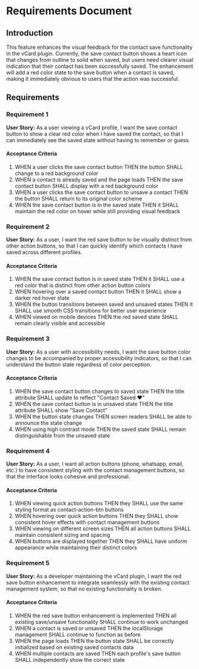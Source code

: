 # Requirements Document

## Introduction

This feature enhances the visual feedback for the contact save functionality in the vCard plugin. Currently, the save contact button shows a heart icon that changes from outline to solid when saved, but users need clearer visual indication that their contact has been successfully saved. The enhancement will add a red color state to the save button when a contact is saved, making it immediately obvious to users that the action was successful.

## Requirements

### Requirement 1

**User Story:** As a user viewing a vCard profile, I want the save contact button to show a clear red color when I have saved the contact, so that I can immediately see the saved state without having to remember or guess.

#### Acceptance Criteria

1. WHEN a user clicks the save contact button THEN the button SHALL change to a red background color
2. WHEN a contact is already saved and the page loads THEN the save contact button SHALL display with a red background color
3. WHEN a user clicks the save contact button to unsave a contact THEN the button SHALL return to its original color scheme
4. WHEN the save contact button is in the saved state THEN it SHALL maintain the red color on hover while still providing visual feedback

### Requirement 2

**User Story:** As a user, I want the red save button to be visually distinct from other action buttons, so that I can quickly identify which contacts I have saved across different profiles.

#### Acceptance Criteria

1. WHEN the save contact button is in saved state THEN it SHALL use a red color that is distinct from other action button colors
2. WHEN hovering over a saved contact button THEN it SHALL show a darker red hover state
3. WHEN the button transitions between saved and unsaved states THEN it SHALL use smooth CSS transitions for better user experience
4. WHEN viewed on mobile devices THEN the red saved state SHALL remain clearly visible and accessible

### Requirement 3

**User Story:** As a user with accessibility needs, I want the save button color changes to be accompanied by proper accessibility indicators, so that I can understand the button state regardless of color perception.

#### Acceptance Criteria

1. WHEN the save contact button changes to saved state THEN the title attribute SHALL update to reflect "Contact Saved ❤️"
2. WHEN the save contact button is in unsaved state THEN the title attribute SHALL show "Save Contact"
3. WHEN the button state changes THEN screen readers SHALL be able to announce the state change
4. WHEN using high contrast mode THEN the saved state SHALL remain distinguishable from the unsaved state

### Requirement 4

**User Story:** As a user, I want all action buttons (phone, whatsapp, email, etc.) to have consistent styling with the contact management buttons, so that the interface looks cohesive and professional.

#### Acceptance Criteria

1. WHEN viewing quick action buttons THEN they SHALL use the same styling format as contact-action-btn buttons
2. WHEN hovering over quick action buttons THEN they SHALL show consistent hover effects with contact management buttons
3. WHEN viewing on different screen sizes THEN all action buttons SHALL maintain consistent sizing and spacing
4. WHEN buttons are displayed together THEN they SHALL have uniform appearance while maintaining their distinct colors

### Requirement 5

**User Story:** As a developer maintaining the vCard plugin, I want the red save button enhancement to integrate seamlessly with the existing contact management system, so that no existing functionality is broken.

#### Acceptance Criteria

1. WHEN the red save button enhancement is implemented THEN all existing save/unsave functionality SHALL continue to work unchanged
2. WHEN a contact is saved or unsaved THEN the localStorage management SHALL continue to function as before
3. WHEN the page loads THEN the button state SHALL be correctly initialized based on existing saved contacts data
4. WHEN multiple contacts are saved THEN each profile's save button SHALL independently show the correct state